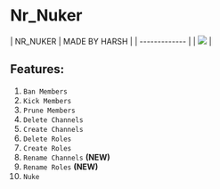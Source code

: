 # Nr_Nuker

| NR_NUKER  |  MADE BY HARSH | 
| ------------- | 
| ![](https://media.discordapp.net/attachments/1109411690497445940/1118883050462380102/Screenshot_2023-06-15_at_6.11.37_PM.png?width=1684&height=395) |

## Features:
1. `Ban Members`
2. `Kick Members`
3. `Prune Members`
4. `Delete Channels`
5. `Create Channels`
6. `Delete Roles`
7. `Create Roles`
8. `Rename Channels` **(NEW)**
9. `Rename Roles` **(NEW)**
10. `Nuke` 
